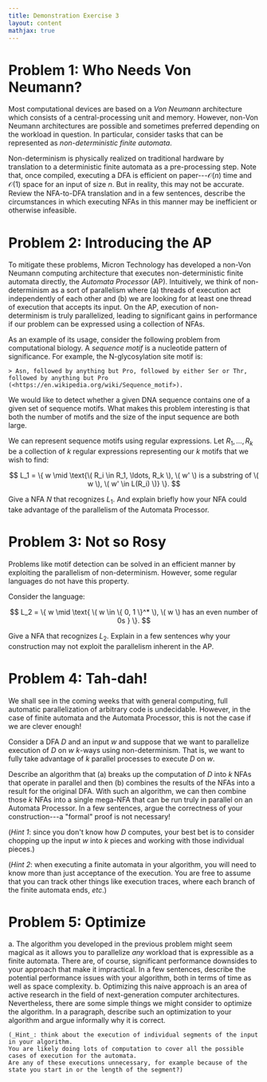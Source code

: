 ```yaml
---
title: Demonstration Exercise 3
layout: content
mathjax: true
---
```


# Problem 1: Who Needs Von Neumann?

Most computational devices are based on a *Von Neumann* architecture which consists of a central-processing unit and memory.
However, non-Von Neumann architectures are possible and sometimes preferred depending on the workload in question.
In particular, consider tasks that can be represented as _non-deterministic finite automata_.

Non-determinism is physically realized on traditional hardware by translation to a deterministic finite automata as a pre-processing step.
Note that, once compiled, executing a DFA is efficient on paper---$\mathcal{O}(n)$ time and $\mathcal{O}(1)$ space for an input of size $n$.
But in reality, this may not be accurate. Review the NFA-to-DFA translation and in a few sentences, describe the circumstances in which executing NFAs in this manner may be inefficient or otherwise infeasible.

# Problem 2: Introducing the AP

To mitigate these problems, Micron Technology has developed a non-Von Neumann computing architecture that executes non-deterministic finite automata directly, the *Automata Processor* (AP).
Intuitively, we think of non-determinism as a sort of parallelism where (a) threads of execution act independently of each other and (b) we are looking for at least one thread of execution that accepts its input.
On the AP, execution of non-determinism is truly parallelized, leading to significant gains in performance if our problem can be expressed using a collection of NFAs.

As an example of its usage, consider the following problem from computational biology.
A *sequence motif* is a nucleotide pattern of significance.
For example, the N-glycosylation site motif is:

    > Asn, followed by anything but Pro, followed by either Ser or Thr, followed by anything but Pro (<https://en.wikipedia.org/wiki/Sequence_motif>).

We would like to detect whether a given DNA sequence contains one of a given set of sequence motifs.
What makes this problem interesting is that both the number of motifs and the size of the input sequence are both large.

We can represent sequence motifs using regular expressions. Let $R_1, \ldots, R_k$ be a collection of $k$ regular expressions representing our $k$ motifs that we wish to find:

$$
L_1 = \{ w \mid \text{\( R_i \in R_1, \ldots, R_k \), \( w' \) is a substring of \( w \), \( w' \in L(R_i) \)} \}.
$$

Give a NFA $N$ that recognizes $L_1$.
And explain briefly how your NFA could take advantage of the parallelism of the Automata Processor.

# Problem 3: Not so Rosy

Problems like motif detection can be solved in an efficient manner by exploiting the parallelism of non-determinism.
However, some regular languages do not have this property.

Consider the language:

$$
L_2 = \{ w \mid \text{ \( w \in \{ 0, 1 \}^* \), \( w \) has an even number of 0s } \}.
$$

Give a NFA that recognizes $L_2$.
Explain in a few sentences why your construction may not exploit the parallelism inherent in the AP.

# Problem 4: Tah-dah!

We shall see in the coming weeks that with general computing, full automatic parallelization of arbitrary code is undecidable.
However, in the case of finite automata and the Automata Processor, this is not the case if we are clever enough!

Consider a DFA $D$ and an input $w$ and suppose that we want to parallelize execution of $D$ on $w$ $k$-ways using non-determinism.
That is, we want to fully take advantage of $k$ parallel processes to execute $D$ on $w$.

Describe an algorithm that (a) breaks up the computation of $D$ into $k$ NFAs that operate in parallel and then (b) combines the results of the NFAs into a result for the original DFA.
With such an algorithm, we can then combine those $k$ NFAs into a single mega-NFA that can be run truly in parallel on an Automata Processor.
In a few sentences, argue the correctness of your construction---a "formal" proof is not necessary!

(*Hint 1*: since you don't know how $D$ computes, your best bet is to consider chopping up the input $w$ into $k$ pieces and working with those individual pieces.)

(*Hint 2*: when executing a finite automata in your algorithm, you will need to know more than just acceptance of the execution.
You are free to assume that you can track other things like execution traces, where each branch of the finite automata ends, _etc_.)

# Problem 5: Optimize

a.  The algorithm you developed in the previous problem might seem magical as it allows you to parallelize _any_ workload that is expressible as a finite automata.
    There are, of course, significant performance downsides to your approach that make it impractical.
    In a few sentences, describe the potential performance issues with your algorithm, both in terms of time as well as space complexity.
b.  Optimizing this naive approach is an area of active research in the field of next-generation computer architectures.
    Nevertheless, there are some simple things we might consider to optimize the algorithm.
    In a paragraph, describe such an optimization to your algorithm and argue informally why it is correct.

    (_Hint_: think about the execution of individual segments of the input in your algorithm.
    You are likely doing lots of computation to cover all the possible cases of execution for the automata.
    Are any of these executions unnecessary, for example because of the state you start in or the length of the segment?)
